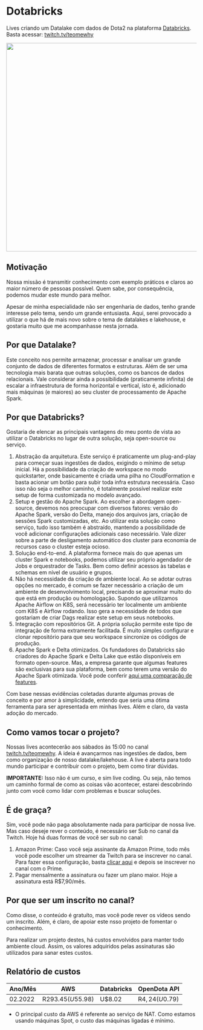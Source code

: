 # Dotabricks

Lives criando um Datalake com dados de Dota2 na plataforma [Databricks](http://databricks.com/). Basta acessar: [twitch.tv/teomewhy](twitch.tv/teomewhy)

<img src="https://i.ibb.co/FgTsVPv/Solu-es-Data-Lake-Frame-6.jpg" alt="" width="550">

## Motivação

Nossa missão é transmitir conhecimento com exemplo práticos e claros ao maior número de pessoas possível. Quem sabe, por consequência, podemos mudar este mundo para melhor.

Apesar de minha especialidade não ser engenharia de dados, tenho grande interesse pelo tema, sendo um grande entusiasta. Aqui, serei provocado a utilizar o que há de mais novo sobre o tema de datalakes e lakehouse, e gostaria muito que me acompanhasse nesta jornada.

## Por que Datalake?

Este conceito nos permite armazenar, processar e analisar um grande conjunto de dados de diferentes formatos e estruturas. Além de ser uma tecnologia mais barata que outras soluções, como os bancos de dados relacionais. Vale considerar ainda a possibilidade (praticamente infinita) de escalar a infraestrutura de forma horizontal e vertical, isto é, adicionado mais máquinas (e maiores) ao seu cluster de processamento de Apache Spark.

## Por que Databricks?

Gostaria de elencar as principais vantagens do meu ponto de vista ao utilizar o Databricks no lugar de outra solução, seja open-source ou serviço.

1. Abstração da arquitetura. Este serviço é praticamente um plug-and-play para começar suas ingestões de dados, exigindo o mínimo de setup inicial. Há a possibilidade da criação de workspace no modo quickstarter, onde basicamente é criada uma pilha no CloudFormation e basta acionar um botão para subir toda infra estrutura necessária. Caso isso não seja o melhor caminho, é totalmente possível realizar este setup de forma customizada no modelo avançado.
2. Setup e gestão do Apache Spark. Ao escolher a abordagem open-source, devemos nos preocupar com diversos fatores: versão do Apache Spark, versão do Delta, manejo dos arquivos jars, criação de sessões Spark customizadas, etc. Ao utilizar esta solução como serviço, tudo isso também é abstraído, mantendo a possibilidade de você adicionar configurações adicionais caso necessário. Vale dizer sobre a parte de desligamento automático dos cluster para economia de recursos caso o cluster esteja ocioso.
3. Solução end-to-end. A plataforma fornece mais do que apenas um cluster Spark e notebooks, podemos utilizar seu próprio agendador de Jobs e orquestrador de Tasks. Bem como definir acessos às tabelas e schemas em nível de usuário e grupos.
4. Não há necessidade da criação de ambiente local. Ao se adotar outras opções no mercado, é comum se fazer necessário a criação de um ambiente de desenvolvimento local, precisando se aproximar muito do que está em produção ou homologação. Supondo que utilizamos Apache Airflow on K8S, será necessário ter localmente um ambiente com K8S e Airflow rodando. Isso gera a necessidade de todos que gostariam de criar Dags realizar este setup em seus notebooks.
5. Integração com repositórios Git. A própria solução permite este tipo de integração de forma extramente facilitada. É muito simples configurar e clonar repositório para que seu workspace sincronize os códigos de produção.
6. Apache Spark e Delta otimizados. Os fundadores do Databricks são criadores do Apache Spark e Delta Lake que estão disponíveis em formato open-source. Mas, a empresa garante que algumas features são exclusivas para sua plataforma, bem como terem uma versão do Apache Spark otimizada. Você pode conferir [aqui uma comparação de features](https://databricks.com/spark/comparing-databricks-to-apache-spark).

Com base nessas evidências coletadas durante algumas provas de conceito e por amor à simplicidade, entendo que seria uma ótima ferramenta para ser apresentada em minhas lives. Além e claro, da vasta adoção do mercado.

## Como vamos tocar o projeto?

Nossas lives acontecerão aos sábados às 15:00 no canal [twitch.tv/teomewhy](twitch.tv/teomewhy). A ideia é avançarmos nas ingestões de dados, bem como organização de nosso datalake/lakehouse.
A live é aberta para todo mundo participar e contribuir com o projeto, bem como tirar dúvidas.

**IMPORTANTE:** Isso não é um curso, e sim live coding. Ou seja, não temos um caminho formal de como as coisas vão acontecer, estarei descobrindo junto com você como lidar com problemas e buscar soluções.

## É de graça?

Sim, você pode não paga absolutamente nada para participar de nossa live. Mas caso deseje rever o conteúdo, é necessário ser Sub no canal da Twitch.
Hoje há duas formas de você ser sub no canal:
1. Amazon Prime: Caso você seja assinante da Amazon Prime, todo mês você pode escolher um streamer da Twitch para se inscrever no canal. Para fazer essa configuração, basta [clicar aqui](https://twitch.amazon.com/tp) e depois se inscrever no canal com o Prime.
2. Pagar mensalmente a assinatura ou fazer um plano maior. Hoje a assinatura está R$7,90/mês.

## Por que ser um inscrito no canal?

Como disse, o conteúdo é gratuíto, mas você pode rever os vídeos sendo um inscrito. Além, é claro, de apoiar este nsso projeto de fomentar o conhecimento.

Para realizar um projeto destes, há custos envolvidos para manter todo ambiente cloud. Assim, os valores adquiridos pelas assinaturas são utilizados para sanar estes custos.

## Relatório de custos
|Ano/Mês|AWS|Databricks|OpenDota API|
|-|-|-|-|
|02.2022|R$293.45 (U$55.98)|U$8.02|R$4,24 (U$0.79)|

- O principal custo da AWS é referente ao serviço de NAT. Como estamos usando máquinas Spot, o custo das máquinas ligadas é mínimo.
